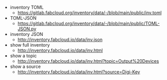 - inventory TOML
    - https://gitlab.fabcloud.org/inventory/data/-/blob/main/public/inv.toml
- TOML-JSON
    - https://gitlab.fabcloud.org/inventory/data/-/blob/main/public/TOML-JSON.py
- inventory JSON
    - http://inventory.fabcloud.io/data/inv.json
- show full inventory
    - http://inventory.fabcloud.io/data/inv.html
- show a topic
    - http://inventory.fabcloud.io/data/inv.html?topic=Output%20Devices
- show a source
    - http://inventory.fabcloud.io/data/inv.html?source=Digi-Key

